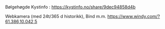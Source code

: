 


Bølgehøgde Kystinfo :
https://kystinfo.no/share/9dec94858d4b

Webkamera (med 24t/365 d historikk), Bind m.m. 
https://www.windy.com/?61.386,10.042,5
